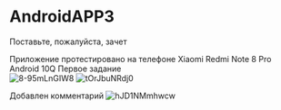 # AndroidAPP3
Поставьте, пожалуйста, зачет 


Приложение протестировано на телефоне Xiaomi Redmi Note 8 Pro Android 10Q
Первое задание  
![8-95mLnGIW8](https://github.com/ValeriaGubanova/AndroidAPP3/assets/90860233/7a935a06-be19-45a1-a589-03b50dcac848)
![tOrJbuNRdj0](https://github.com/ValeriaGubanova/AndroidAPP3/assets/90860233/a4e13653-4715-41b9-a97b-ff2454c37a23)

Добавлен комментарий
![hJD1NMmhwcw](https://github.com/ValeriaGubanova/AndroidAPP3/assets/90860233/47a26620-412e-46e1-8076-b7bead583de4)
